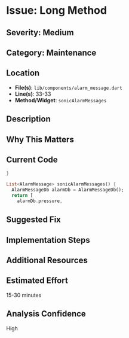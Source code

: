 # Issue: Long Method

## Severity: Medium

## Category: Maintenance

## Location
- **File(s)**: `lib/components/alarm_message.dart`
- **Line(s)**: 33-33
- **Method/Widget**: `sonicAlarmMessages`

## Description


## Why This Matters


## Current Code
```dart
}

List<AlarmMessage> sonicAlarmMessages() {
  AlarmMessageDb alarmDb = AlarmMessageDb();
  return [
    alarmDb.pressure, 
```

## Suggested Fix


## Implementation Steps


## Additional Resources


## Estimated Effort
15-30 minutes

## Analysis Confidence
High
